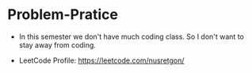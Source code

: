# Problem-Pratice

* In this semester we don't have much coding class. So I don't want to stay away from coding.

* LeetCode Profile: https://leetcode.com/nusretgon/ 
